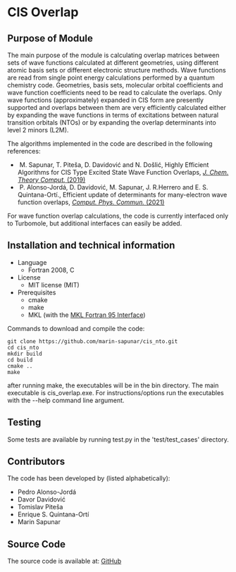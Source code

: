 # CIS Overlap


## Purpose of Module

The main purpose of the module is calculating overlap matrices between sets of wave functions calculated at different geometries, using different atomic basis sets or different electronic structure methods. Wave functions are read from single point energy calculations performed by a quantum chemistry code. Geometries, basis sets, molecular orbital coefficients and wave function coefficients need to be read to calculate the overlaps. Only wave functions (approximately) expanded in CIS form are presently supported and overlaps between them are very efficiently calculated either by expanding the wave functions in terms of excitations between natural transition orbitals (NTOs) or by expanding the overlap determinants into level 2 minors (L2M).

The algorithms implemented in the code are described in the following references:

 * &nbsp;M. Sapunar, T. Piteša, D. Davidović and N. Došlić, Highly Efficient Algorithms for CIS Type Excited State Wave Function Overlaps, [*J. Chem. Theory Comput.* (2019)][NTOpaper]
 * &nbsp;P. Alonso-Jordá, D. Davidović, M. Sapunar, J. R.Herrero and E. S. Quintana-Ortí., Efficient update of determinants for many-electron wave function overlaps, [*Comput. Phys. Commun.* (2021)][L2Mpaper]
 
For wave function overlap calculations, the code is currently interfaced only to Turbomole, but additional interfaces can easily be added.


## Installation and technical information

* Language
  * Fortran 2008, C
* License
  * MIT license (MIT)
* Prerequisites
  * cmake
  * make
  * MKL (with the [MKL Fortran 95 Interface][F95])

Commands to download and compile the code:

```
git clone https://github.com/marin-sapunar/cis_nto.git
cd cis_nto
mkdir build
cd build
cmake ..
make
```

after running  make, the executables will be in the bin directory. The main executable is cis_overlap.exe.
For instructions/options run the executables with the \--help command line argument.

## Testing

Some tests are available by running test.py in the 'test/test_cases' directory. 

## Contributors

The code has been developed by (listed alphabetically):

* Pedro Alonso-Jordá
* Davor Davidović
* Tomislav Piteša
* Enrique S. Quintana-Ortí
* Marin Sapunar


## Source Code

The source code is available at: [GitHub][Git]


[Git]: https://github.com/marin-sapunar/cis_nto
[F95]: https://software.intel.com/en-us/mkl-linux-developer-guide-fortran-95-interfaces-to-lapack-and-blas
[NTOpaper]: https://pubs.acs.org/doi/10.1021/acs.jctc.9b00235
[L2Mpaper]: https://dx.doi.org/10.1016/j.cpc.2020.107521


